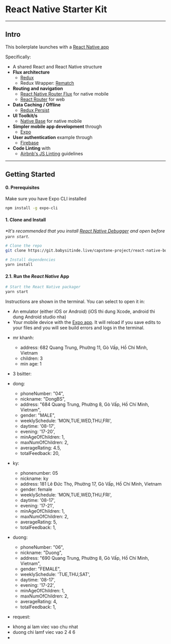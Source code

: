 # React Native Starter Kit

---

## Intro

This boilerplate launches with a [React Native app](https://facebook.github.io/react-native/)

Specifically:

- A shared React and React Native structure
- **Flux architecture**
  - [Redux](https://redux.js.org/docs/introduction/)
  - Redux Wrapper: [Rematch](https://github.com/rematch/rematch)
- **Routing and navigation**
  - [React Native Router Flux](https://github.com/aksonov/react-native-router-flux) for native mobile
  - [React Router](https://github.com/ReactTraining/react-router) for web
- **Data Caching / Offline**
  - [Redux Persist](https://github.com/rt2zz/redux-persist)
- **UI Toolkit/s**
  - [Native Base](https://nativebase.io/) for native mobile
- **Simpler mobile app development** through
  - [Expo](https://expo.io/)
- **User authentication** example through
  - [Firebase](https://firebase.google.com/)
- **Code Linting** with
  - [Airbnb's JS Linting](https://github.com/airbnb/javascript) guidelines

---

## Getting Started

#### 0. Prerequisites

Make sure you have Expo CLI installed

```bash
npm install -g expo-cli
```

#### 1. Clone and Install

_\*It's recommended that you install [React Native Debugger](https://github.com/jhen0409/react-native-debugger/releases) and open before `yarn start`._

```bash
# Clone the repo
git clone https://git.babysitinde.live/capstone-project/react-native-boilerplate.git

# Install dependencies
yarn install
```

#### 2.1. Run the _React Native_ App

```bash
# Start the React Native packager
yarn start
```

Instructions are shown in the terminal. You can select to open it in:

- An emulator (either iOS or Android) (iOS thi dung Xcode, android thi dung Android studio nha)
- Your mobile device with the [Expo app](https://expo.io/). It will reload if you save edits to your files and you will see build errors and logs in the terminal.

* mr khanh:

  - address: 682 Quang Trung, Phường 11, Gò Vấp, Hồ Chí Minh, Vietnam
  - children: 3
  - min age: 1

* 3 bsitter:

* dong:

  - phoneNumber: "04",
  - nickname: "DongBS",
  - address: "684 Quang Trung, Phường 8, Gò Vấp, Hồ Chí Minh, Vietnam",
  - gender: "MALE",
  - weeklySchedule: 'MON,TUE,WED,THU,FRI',
  - daytime: '08-17',
  - evening: '17-20',
  - minAgeOfChildren: 1,
  - maxNumOfChildren: 2,
  - averageRating: 4.5,
  - totalFeedback: 20,

* ky:

  - phonenumber: 05
  - nickname: ky
  - address: 181 Lê Đức Thọ, Phường 17, Gò Vấp, Hồ Chí Minh, Vietnam
  - gender: female
  - weeklySchedule: 'MON,TUE,WED,THU,FRI',
  - daytime: '08-17',
  - evening: '17-21',
  - minAgeOfChildren: 1,
  - maxNumOfChildren: 2,
  - averageRating: 5,
  - totalFeedback: 1,

* duong:

  - phoneNumber: "06",
  - nickname: "Duong",
  - address: "690 Quang Trung, Phường 8, Gò Vấp, Hồ Chí Minh, Vietnam",
  - gender: "FEMALE",
  - weeklySchedule: 'TUE,THU,SAT',
  - daytime: '08-17',
  - evening: '17-22',
  - minAgeOfChildren: 1,
  - maxNumOfChildren: 2,
  - averageRating: 4,
  - totalFeedback: 1,

* request:

- khong ai lam viec vao chu nhat
- duong chi lamf viec vao 2 4 6
-
